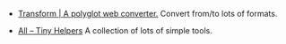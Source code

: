 
* [Transform | A polyglot web converter.](https://transform.tools/) Convert from/to lots of formats.

* [All – Tiny Helpers](https://tiny-helpers.dev/) A collection of lots of simple tools.
<!--stackedit_data:
eyJoaXN0b3J5IjpbNzU4MjQzNjQ2XX0=
-->